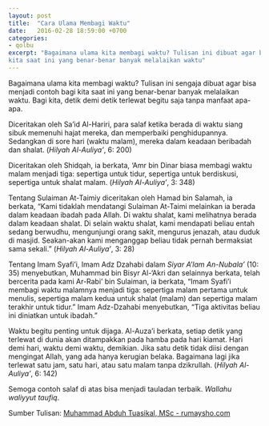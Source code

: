 ```yaml
---
layout: post
title:  "Cara Ulama Membagi Waktu"
date:   2016-02-28 18:59:00 +0700
categories:
- qolbu
excerpt: "Bagaimana ulama kita membagi waktu? Tulisan ini dibuat agar bisa menjadi contoh bagi
kita saat ini yang benar-benar banyak melalaikan waktu"
---
```


Bagaimana ulama kita membagi waktu? Tulisan ini sengaja dibuat agar bisa menjadi contoh bagi kita saat ini yang benar-benar banyak melalaikan waktu.
Bagi kita, detik demi detik terlewat begitu saja tanpa manfaat apa-apa.

Diceritakan oleh Sa’id Al-Hariri, para salaf ketika berada di waktu siang sibuk memenuhi hajat mereka, dan memperbaiki penghidupannya.
Sedangkan di sore hari (waktu malam), mereka dalam keadaan beribadah dan shalat. (_Hilyah Al-Auliya’_, 6: 200)

Diceritakan oleh Shidqah, ia berkata, ‘Amr bin Dinar biasa membagi waktu malam menjadi tiga: sepertiga untuk tidur, sepertiga untuk berdiskusi,
sepertiga untuk shalat malam. (_Hilyah Al-Auliya’_, 3: 348)

Tentang Sulaiman At-Taimiy diceritakan oleh Hamad bin Salamah, ia berkata, “Kami tidaklah mendatangi
Sulaiman At-Taimi melainkan ia berada dalam keadaan ibadah pada Allah. Di waktu shalat, kami melihatnya berada dalam keadaan shalat.
Di selain waktu shalat, kami mendapati beliau entah sedang berwudhu, mengunjungi orang sakit, mengurus jenazah, atau duduk di masjid.
Seakan-akan kami menganggap beliau tidak pernah bermaksiat sama sekali.” (_Hilyah Al-Auliya’_, 3: 28)

Tentang Imam Syafi’i, Imam Adz Dzahabi dalam _Siyar A’lam An-Nubala’_ (10: 35) menyebutkan, Muhammad bin Bisyr Al-‘Akri dan selainnya berkata,
telah bercerita pada kami Ar-Rabi’ bin Sulaiman, ia berkata, “Imam Syafi’i membagi waktu malamnya menjadi tiga: sepertiga malam pertama untuk menulis,
sepertiga malam kedua untuk shalat (malam) dan sepertiga malam terakhir untuk tidur.” Imam Adz-Dzahabi menyebutkan, “Tiga aktivitas beliau ini diniatkan untuk ibadah.”

Waktu begitu penting untuk dijaga. Al-Auza’i berkata, setiap detik yang terlewat di dunia akan ditampakkan pada hamba pada hari kiamat.
Hari demi hari, waktu demi waktu, demikian. Jika satu detik tidak diisi dengan mengingat Allah, yang ada hanya kerugian belaka.
Bagaimana lagi jika terlewat satu jam, satu hari, atau satu malam tanpa dzikrullah. (_Hilyah Al-Auliya’_, 6: 142)

Semoga contoh salaf di atas bisa menjadi tauladan terbaik. _Wallahu waliyyut taufiq_.

Sumber Tulisan: [Muhammad Abduh Tuasikal, MSc - rumaysho.com][rumaysho]

[rumaysho]: https://rumaysho.com/12303-bagaimana-ulama-membagi-waktu.html
